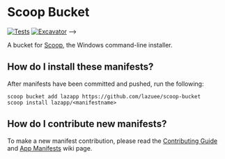 # Scoop Bucket

[![Tests](https://github.com/lazuee/scoop-bucket/actions/workflows/ci.yml/badge.svg)](https://github.com/lazuee/scoop-bucket/actions/workflows/ci.yml) [![Excavator](https://github.com/lazuee/scoop-bucket/actions/workflows/excavator.yml/badge.svg)](https://github.com/lazuee/scoop-bucket/actions/workflows/excavator.yml) -->

A bucket for [Scoop](https://scoop.sh), the Windows command-line installer.

## How do I install these manifests?

After manifests have been committed and pushed, run the following:

```pwsh
scoop bucket add lazapp https://github.com/lazuee/scoop-bucket
scoop install lazapp/<manifestname>
```

## How do I contribute new manifests?

To make a new manifest contribution, please read the [Contributing
Guide](https://github.com/ScoopInstaller/.github/blob/main/.github/CONTRIBUTING.md)
and [App Manifests](https://github.com/ScoopInstaller/Scoop/wiki/App-Manifests)
wiki page.
